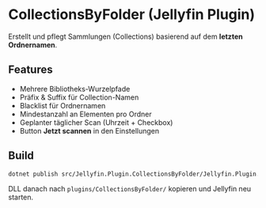 # CollectionsByFolder (Jellyfin Plugin)

Erstellt und pflegt Sammlungen (Collections) basierend auf dem **letzten Ordnernamen**.

## Features
- Mehrere Bibliotheks-Wurzelpfade
- Präfix & Suffix für Collection-Namen
- Blacklist für Ordnernamen
- Mindestanzahl an Elementen pro Ordner
- Geplanter täglicher Scan (Uhrzeit + Checkbox)
- Button **Jetzt scannen** in den Einstellungen

## Build
```bash
dotnet publish src/Jellyfin.Plugin.CollectionsByFolder/Jellyfin.Plugin.CollectionsByFolder.csproj -c Release
```

DLL danach nach `plugins/CollectionsByFolder/` kopieren und Jellyfin neu starten.
